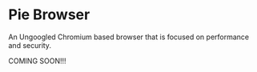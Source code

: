# Pie Browser
An Ungoogled Chromium based browser that is focused on performance and security.




COMING SOON!!!
